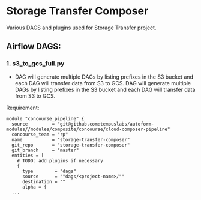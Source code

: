 # Storage Transfer Composer

Various DAGS and plugins used for Storage Transfer project.

## Airflow DAGS:

### 1. s3_to_gcs_full.py

- DAG will generate multiple DAGs by listing prefixes in the S3 bucket and each DAG will transfer data from S3 to GCS.
DAG will generate multiple DAGs by listing prefixes in the S3 bucket and each DAG will transfer data from S3 to GCS.

Requirement:
```
module "concourse_pipeline" {
  source         = "git@github.com:tempuslabs/autoform-modules//modules/composite/concourse/cloud-composer-pipeline"
  concourse_team = "rp"
  name           = "storage-transfer-composer"
  git_repo       = "storage-transfer-composer"
  git_branch     = "master"
  entities = [
    # TODO: add plugins if necessary
    {
      type        = "dags"
      source      = ""dags/<project-name>/""
      destination = ""
      alpha = {
  ...
```
